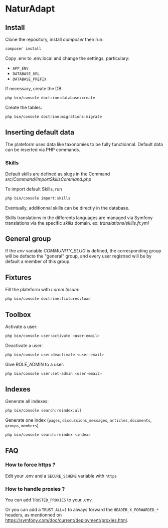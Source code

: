 # NaturAdapt

## Install

Clone the repository, install _composer_ then run:
```bash
composer install
```

Copy .env to .env.local and change the settings, particulary:
- ```APP_ENV```
- ```DATABASE_URL```
- ```DATABASE_PREFIX```

If necessary, create the DB:
```bash
php bin/console doctrine:database:create
```

Create the tables:
```bash
php bin/console doctrine:migrations:migrate
```

## Inserting default data

The plateform uses data like taxonomies to be fully functionnal. Default data can be inserted via PHP commands.

### Skills

Default skills are defined as slugs in the Command _src/Command/ImportSkillsCommand.php_

To import default Skills, run
```bash
php bin/console import:skills
```

Eventually, additionnal skills can be directly in the database.

Skills translations in the differents languages are managed via Symfony translations via the specific _skills_ domain.
ex: _translations/skills.fr.yml_

## General group

If the _env_ variable _COMMUNITY_SLUG_ is defined, the corresponding group will be defacto the "general" group, and every user registred will be by default a member of this group.

## Fixtures

Fill the plateform with _Lorem Ipsum_:
```bash
php bin/console doctrine:fixtures:load
```


## Toolbox

Activate a user:
```bash
php bin/console user:activate <user-email>
```

Deactivate a user:
```bash
php bin/console user:deactivate <user-email>
```

Give ROLE_ADMIN to a user:
```bash
php bin/console user:set-admin <user-email>
```

## Indexes

Generate all indexes:
```bash
php bin/console search:reindex:all
```

Generate one index (`pages`, `discussions_messages`, `articles`, `documents`, `groups`, `members`)
```bash
php bin/console search:reindex <index>
```

## FAQ

### How to force https ?

Edit your .env and a ```SECURE_SCHEME``` variable with ```https```

### How to handle proxies ?

You can add ```TRUSTED_PROXIES``` to your .env.

Or you can add a ```TRUST_ALL=1``` to always forward the ```HEADER_X_FORWARDED_*``` headers, as mentionned on https://symfony.com/doc/current/deployment/proxies.html.
